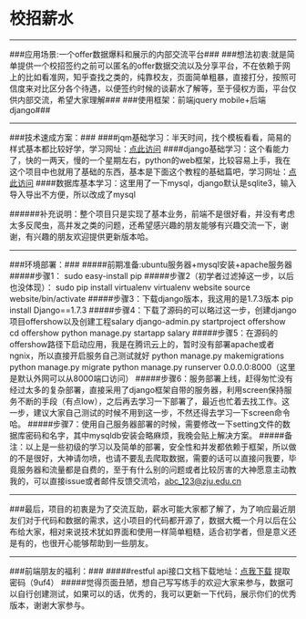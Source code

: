 # 校招薪水 #

----------

###应用场景:一个offer数据爆料和展示的内部交流平台###
###想法初衷:就是简单提供一个校招签约之前可以匿名的offer数据交流以及分享平台，不在依赖于网上的比如看准网，知乎查找之类的，纯靠校友，页面简单粗暴，直接打分，按照可信度来对比区分各个待遇，以便签约时候的谈薪水了解等，至于侵权方面，平台仅供内部交流，希望大家理解###
###使用框架：前端jquery mobile+后端django###

----------

###技术速成方案：###
####jqm基础学习：半天时间，找个模板看看，简易的样式基本都比较好学，学习网址：[点此访问](http://www.runoob.com/jquerymobile/jquerymobile-tutorial.html "学习网址")
####django基础学习：这个看能力了，快的一两天，慢的一个星期左右，python的web框架，比较容易上手，我在这个项目中也就用了基础的东西，基本是下面这个教程的基础篇吧，学习网址：[点此访问](http://www.ziqiangxuetang.com/django/django-tutorial.html "学习网址")
####数据库基本学习：这里用了一下mysql，django默认是sqlite3，输入导入导出不方便，所以改成了mysql

######补充说明：整个项目只是实现了基本业务，前端不是很好看，并没有考虑太多反爬虫，高并发之类的问题，还希望感兴趣的朋友能够有兴趣交流一下，谢谢，有兴趣的朋友欢迎提供更新版本哈。

----------

###环境部署：###
#####前期准备:ubuntu服务器+mysql安装+apache服务器
#####步骤1：
    sudo easy-install pip
#####步骤2（初学者过滤掉这一步，以后也没体现）：
    sudo pip install virtualenv
    virtualenv website
    source website/bin/activate
#####步骤3：下载django版本，我这用的是1.7.3版本
    pip install Django==1.7.3
#####步骤4：下载了源码的可以略过这一步，创建django项目offershow以及创建工程salary
    django-admin.py startproject offershow
    cd offershow
    python manage.py startapp salary
#####步骤5：在源码的offershow路径下启动应用，我是在腾讯云上的，暂时没有部署apache或者ngnix，所以直接开启服务自己测试就好
    python manage.py makemigrations 
    python manage.py migrate
    python manage.py runserver 0.0.0.0:8000（这里是默认外网可以从8000端口访问）
#####步骤6：服务部署上线，赶得匆忙没有经过太多的复杂部署，直接采用了django框架自带的服务器，利用screen保持服务不断的手段（有点low），之后再去学习一下部署了，最近也忙着去找工作。这一步，建议大家自己测试的时候不用到这一步，不然还得去学习一下screen命令哈。
#####步骤7：使用自己服务器部署的时候，需要修改一下setting文件的数据库密码和名字，其中mysqldb安装会略麻烦，我晚会贴上解决方案。
#####备注：以上是一些初级的学习以及简单的部署，安全性和并发都依赖于框架，所以做的不是很好，大神请勿喷，也请不要乱去爬取数据，需要的话可以直接问我要，毕竟服务器和流量都是自费的，至于有什么别的问题或者比较厉害的大神愿意主动教我的，可以直接issue或者邮件反馈交流哈，abc_123@zju.edu.cn


----------

###最后，项目的初衷是为了交流互助，薪水可能大家都了解了，为了响应最近朋友们对于代码和数据的需求，这小项目的代码都开源了，数据大概一个月以后在公布给大家，相对来说技术犹如界面和使用一样简单粗糙，适合初学者，但是意义还是有的，也很开心能够帮助到一些朋友。

----------
###前端朋友的福利：###
#####restful api接口文档下载地址：[点我下载](http://pan.baidu.com/s/1o8Ep8wU "网盘下载地址") 提取密码（9uf4）
#####觉得页面丑陋，想自己写写练手的欢迎大家来参与，数据可以自行创建测试，如果可以的话，优秀的，我可以更新一下代码，展示你们的优秀版本，谢谢大家参与。









